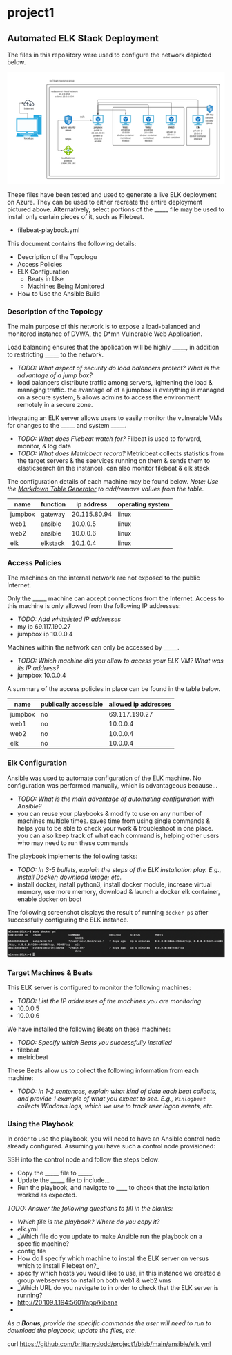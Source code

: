 # project1

## Automated ELK Stack Deployment

The files in this repository were used to configure the network depicted below.

![TODO: Update the path with the name of your diagram](diagrams/project1.png)

These files have been tested and used to generate a live ELK deployment on Azure. They can be used to either recreate the entire deployment pictured above. Alternatively, select portions of the _____ file may be used to install only certain pieces of it, such as Filebeat.

  - filebeat-playbook.yml

This document contains the following details:
- Description of the Topologu
- Access Policies
- ELK Configuration
  - Beats in Use
  - Machines Being Monitored
- How to Use the Ansible Build


### Description of the Topology

The main purpose of this network is to expose a load-balanced and monitored instance of DVWA, the D*mn Vulnerable Web Application.

Load balancing ensures that the application will be highly _____, in addition to restricting _____ to the network.
- _TODO: What aspect of security do load balancers protect? What is the advantage of a jump box?_
- load balancers distribute traffic among servers, lightening the load & managing traffic. the avantage of of a jumpbox is everything is managed on a secure system, & allows admins to access the environment remotely in a secure zone.

Integrating an ELK server allows users to easily monitor the vulnerable VMs for changes to the _____ and system _____.
- _TODO: What does Filebeat watch for?_ Filbeat is used to forward, monitor, & log data
- _TODO: What does Metricbeat record?_ Metricbeat collects statistics from the target servers & the seervices running on them & sends them to elasticsearch (in the instance). can also monitor filebeat & elk stack

The configuration details of each machine may be found below.
_Note: Use the [Markdown Table Generator](http://www.tablesgenerator.com/markdown_tables) to add/remove values from the table_.

| name    	| function 	| ip address   	| operating system 	|
|---------	|----------	|--------------	|------------------	|
| jumpbox 	| gateway  	| 20.115.80.94 	| linux            	|
| web1    	| ansible  	| 10.0.0.5     	| linux            	|
| web2    	| ansible  	| 10.0.0.6     	| linux            	|
| elk     	| elkstack 	| 10.1.0.4     	| linux            	|

### Access Policies

The machines on the internal network are not exposed to the public Internet. 

Only the _____ machine can accept connections from the Internet. Access to this machine is only allowed from the following IP addresses:
- _TODO: Add whitelisted IP addresses_
- my ip 69.117.190.27
- jumpbox ip 10.0.0.4

Machines within the network can only be accessed by _____.
- _TODO: Which machine did you allow to access your ELK VM? What was its IP address?_
- jumpbox 10.0.0.4

A summary of the access policies in place can be found in the table below.

| name    	| publically accessible 	| allowed ip addresses 	|
|---------	|-----------------------	|----------------------	|
| jumpbox 	| no                    	| 69.117.190.27        	|
| web1    	| no                    	| 10.0.0.4             	|
| web2    	| no                    	| 10.0.0.4             	|
| elk     	| no                    	| 10.0.0.4             	|

### Elk Configuration

Ansible was used to automate configuration of the ELK machine. No configuration was performed manually, which is advantageous because...
- _TODO: What is the main advantage of automating configuration with Ansible?_
- you can reuse your playbooks & modify to use on any number of machines multiple times. saves time from using single commands & helps you to be able to check your work & troubleshoot in one place. you can also keep track of what each command is, helping other users who may need to run these commands

The playbook implements the following tasks:
- _TODO: In 3-5 bullets, explain the steps of the ELK installation play. E.g., install Docker; download image; etc._
- install docker, install python3, install docker module, increase virtual memory, use more memory, download & launch a docker elk container, enable docker on boot

The following screenshot displays the result of running `docker ps` after successfully configuring the ELK instance.

![TODO: Update the path with the name of your screenshot of docker ps output](images/dockerps.png)

### Target Machines & Beats
This ELK server is configured to monitor the following machines:
- _TODO: List the IP addresses of the machines you are monitoring_
- 10.0.0.5
- 10.0.0.6

We have installed the following Beats on these machines:
- _TODO: Specify which Beats you successfully installed_
- filebeat
- metricbeat

These Beats allow us to collect the following information from each machine:
- _TODO: In 1-2 sentences, explain what kind of data each beat collects, and provide 1 example of what you expect to see. E.g., `Winlogbeat` collects Windows logs, which we use to track user logon events, etc._

### Using the Playbook
In order to use the playbook, you will need to have an Ansible control node already configured. Assuming you have such a control node provisioned: 

SSH into the control node and follow the steps below:
- Copy the _____ file to _____.
- Update the _____ file to include...
- Run the playbook, and navigate to ____ to check that the installation worked as expected.

_TODO: Answer the following questions to fill in the blanks:_
- _Which file is the playbook? Where do you copy it?_
- elk.yml
- _Which file do you update to make Ansible run the playbook on a specific machine?
- config file
-   How do I specify which machine to install the ELK server on versus which to install Filebeat on?_
-   specify which hosts you would like to use, in this instance we created a group webservers to install on both web1 & web2 vms
- _Which URL do you navigate to in order to check that the ELK server is running?
- http://20.109.1.194:5601/app/kibana
- 

_As a **Bonus**, provide the specific commands the user will need to run to download the playbook, update the files, etc._

curl https://github.com/brittanydodd/project1/blob/main/ansible/elk.yml
